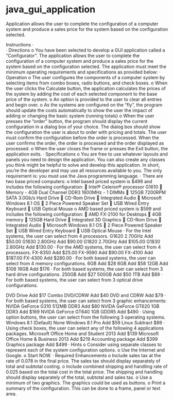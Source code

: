 # java_gui_application
Application allows the user to complete the configuration of a computer system and produce a sales price for the system based on the configuration selected.

Instructions
·	 
·	Directions
o	You have been selected to develop a GUI application called a “Configurator”.  The application allows the user to complete the configuration of a computer system and produce a sales price for the system based on the configuration selected.  The application must meet the minimum operating requirements and specifications as provided below:
·	Operation
o	The user configures the components of a computer system by selecting items from combo boxes, radio buttons, and check boxes.
o	When the user clicks the Calculate button, the application calculates the prices of the system by adding the cost of each selected component to the base price of the system.
o	An option is provided to the user to clear all entries and begin over.
o	As the systems are configured on the “fly”, the program should update the costs automatically to show the user the impact of adding or changing the basic system (running totals)
o	When the user presses the “order” button, the program should display the current configuration in a dialog box of your choice.  The dialog box should show the configuration the user is about to order with pricing and totals.  The user must confirm the configuration before the order is processed.  When the user confirms the order, the order is processed and the order displayed as processed.
o	When the user closes the frame or presses the Exit button, the application exits.
·	Specifications
o	You are free to use whatever layouts and panels you need to design the application.   You can also create any classes you think might be helpful to solve and develop this application. In short, you’re the developer and may use all resources available to you.  The only requirement is: you must use the Java programming language.
·	There are two base priced computers:
o	Intel based priced system is $499 and includes the following configuration:
	Intel® Celeron® processor G1610
	Memory - 4GB Dual Channel DDR3 1600MHz - 1 DIMMs
	125GB 7200RPM SATA 3.0Gb/s Hard Drive
	CD-Rom Drive
	Integrated Audio
	Microsoft Windows 8.1 OS
	2 Piece Powered Speaker Set
	USB Wired Entry Keyboard
	USB Optical Mouse
o	AMD based priced system is $599 and includes the following configuration:
	AMD FX-2100 for Desktops
	4GB memory
	125GB Hard Drive
	Integrated 3D Graphics
	CD-Rom Drive
	Integrated Audio
	Microsoft Windows 8.1 OS
	2 Piece Powered Speaker Set
	USB Wired Entry Keyboard
	USB Optical Mouse
·	For the Intel systems, the user can select from 4 processors.
G1620 2.70GHz	Add $50.00
G1630 2.80GHz	Add $90.00
G1820 2.70GHz	Add $105.00
G1830 2.80GHz	Add $130.00
·	For the AMD systems, the user can select from 4 processors.
FX-8350	Add $25.00
FX-9590	Add $90.00
FX-4100	Add $187.00
FX-4300	Add $280.00
·	For both based systems, the user can select from 4 memory configurations. 
6GB	Add $28
8GB	Add $58
12GB	Add $108
16GB	Add $176
·	For both based systems, the user can select from 3 hard drive configurations. 
250GB	Add $27
500GB	Add $50
1TB	Add $89
·	For both based systems, the user can select from 3 optical drive configurations. 

DVD Drive	Add $17
Combo DVD/CDRW	Add $40
DVD and CDRW	Add $79
·	For both based systems, the user can select from 3 graphic enhancements: 
NVIDA GeForce G310 512MB DDR3	Add $80
NVIDA GeForce GT620 1GB DDR3	Add $169
NVIDA GeForce GT640 1GB GDDR5	Add $490
·	Using option buttons, the user can select from the following 3 operating systems.
Windows 8.1 (Default)	None
Windows 8.1 Pro	Add $59
Linux	Subtract $89
·	Using check boxes, the user can select any of the following 4 applications packages.
Microsoft Office Home and Student 2013	Add $139
Microsoft Office Home & Business 2013	Add $219
Accounting package	Add $399
Graphics package	Add $499
·	Hints
o	Consider using separate classes to represent each of the system configuration options.
o	Use the Internet and Google.
o	Start NOW.
·	Required Enhancements
o	Include sales tax at the rate of 0.078 in the final price.  The sales tax should display separately of total and subtotal costing.
o	Include combined shipping and handling rate of 0.025 based on the total cost in the total price.  The shipping and handling should display separately of the total, subtotal and sales tax.
o	Use a minimum of two graphics. The graphics could be used as buttons.
o	Print a summary of the configuration.  This can be done to a frame, panel or text area.
